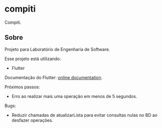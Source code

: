 # compiti

Compiti.

## Sobre

Projeto para Laboratório de Engenharia de Software.

Esse projeto está utilizando:

- Flutter

Documentação do Flutter:
[online documentation](https://flutter.dev/docs).

Próximos passos:

- Erro ao realizar mais uma operação em menos de 5 segundos.

Bugs:

- Reduzir chamadas de atualizarLista para evitar consultas nulas no BD ao desfazer operações.